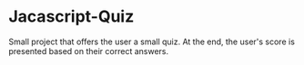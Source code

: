 # Jacascript-Quiz
Small project that offers the user a small quiz. At the end, the user's score is presented based on their correct answers.
